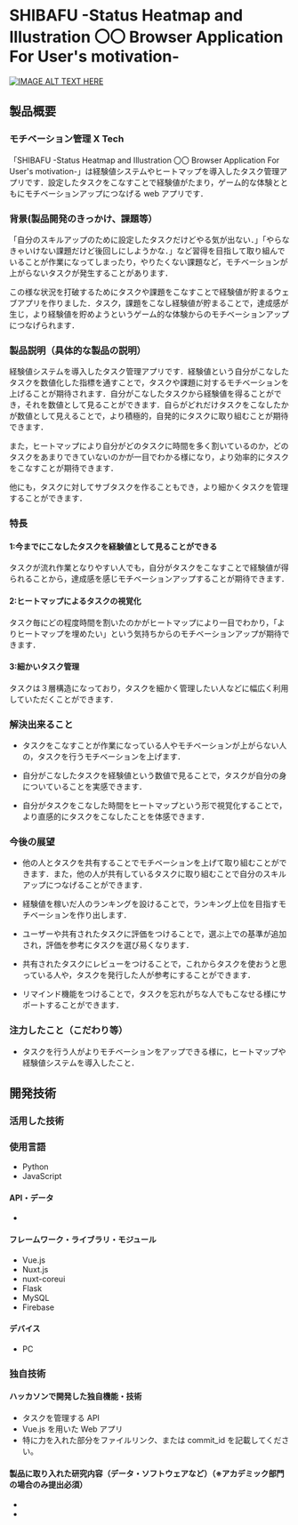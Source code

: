 # SHIBAFU -Status Heatmap and Illustration 〇〇 Browser Application For User's motivation-

[![IMAGE ALT TEXT HERE](https://jphacks.com/wp-content/uploads/2020/09/JPHACKS2020_ogp.jpg)](https://www.youtube.com/watch?v=G5rULR53uMk)

## 製品概要

### モチベーション管理 X Tech

「SHIBAFU -Status Heatmap and Illustration 〇〇 Browser Application For User's motivation-」は経験値システムやヒートマップを導入したタスク管理アプリです．設定したタスクをこなすことで経験値がたまり，ゲーム的な体験とともにモチベーションアップにつなげる web アプリです．

### 背景(製品開発のきっかけ、課題等）

「自分のスキルアップのために設定したタスクだけどやる気が出ない．」「やらなきゃいけない課題だけど後回しにしようかな．」など習得を目指して取り組んでいることが作業になってしまったり，やりたくない課題など，モチベーションが上がらないタスクが発生することがあります．

この様な状況を打破するためにタスクや課題をこなすことで経験値が貯まるウェブアプリを作りました．タスク，課題をこなし経験値が貯まることで，達成感が生じ，より経験値を貯めようというゲーム的な体験からのモチベーションアップにつなげられます．

### 製品説明（具体的な製品の説明）

経験値システムを導入したタスク管理アプリです．経験値という自分がこなしたタスクを数値化した指標を通すことで，タスクや課題に対するモチベーションを上げることが期待されます．自分がこなしたタスクから経験値を得ることができ，それを数値として見ることができます．自らがどれだけタスクをこなしたかが数値として見えることで，より積極的，自発的にタスクに取り組むことが期待できます．

また，ヒートマップにより自分がどのタスクに時間を多く割いているのか，どのタスクをあまりできていないのかが一目でわかる様になり，より効率的にタスクをこなすことが期待できます．

他にも，タスクに対してサブタスクを作ることもでき，より細かくタスクを管理することができます．

### 特長

#### 1:今までにこなしたタスクを経験値として見ることができる

タスクが流れ作業となりやすい人でも，自分がタスクをこなすことで経験値が得られることから，達成感を感じモチベーションアップすることが期待できます．

#### 2:ヒートマップによるタスクの視覚化

タスク毎にどの程度時間を割いたのかがヒートマップにより一目でわかり，「よりヒートマップを埋めたい」という気持ちからのモチベーションアップが期待できます．

#### 3:細かいタスク管理

タスクは３層構造になっており，タスクを細かく管理したい人などに幅広く利用していただくことができます．

### 解決出来ること

- タスクをこなすことが作業になっている人やモチベーションが上がらない人の，タスクを行うモチベーションを上げます．

- 自分がこなしたタスクを経験値という数値で見ることで，タスクが自分の身についていることを実感できます．

- 自分がタスクをこなした時間をヒートマップという形で視覚化することで，より直感的にタスクをこなしたことを体感できます．

### 今後の展望

- 他の人とタスクを共有することでモチベーションを上げて取り組むことができます．また，他の人が共有しているタスクに取り組むことで自分のスキルアップにつなげることができます．

- 経験値を稼いだ人のランキングを設けることで，ランキング上位を目指すモチベーションを作り出します．

- ユーザーや共有されたタスクに評価をつけることで，選ぶ上での基準が追加され，評価を参考にタスクを選び易くなります．

- 共有されたタスクにレビューをつけることで，これからタスクを使おうと思っている人や，タスクを発行した人が参考にすることができます．

- リマインド機能をつけることで，タスクを忘れがちな人でもこなせる様にサポートすることができます．

### 注力したこと（こだわり等）

- タスクを行う人がよりモチベーションをアップできる様に，ヒートマップや経験値システムを導入したこと．

## 開発技術

### 活用した技術

### 使用言語

- Python
- JavaScript

#### API・データ

-

#### フレームワーク・ライブラリ・モジュール

- Vue.js
- Nuxt.js
- nuxt-coreui
- Flask
- MySQL
- Firebase

#### デバイス

- PC

### 独自技術

#### ハッカソンで開発した独自機能・技術

- タスクを管理する API
- Vue.js を用いた Web アプリ
- 特に力を入れた部分をファイルリンク、または commit_id を記載してください。

#### 製品に取り入れた研究内容（データ・ソフトウェアなど）（※アカデミック部門の場合のみ提出必須）

-
-
